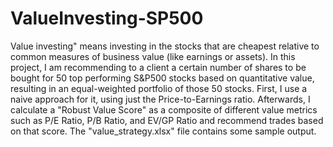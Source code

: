 # ValueInvesting-SP500
Value investing" means investing in the stocks that are cheapest relative to common measures of business value (like earnings or assets). In this project, I am recommending to a client a certain number of shares to be bought for 50 top performing S&P500 stocks based on quantitative value, resulting in an equal-weighted portfolio of those 50 stocks. First, I use a naive approach for it, using just the Price-to-Earnings ratio. Afterwards, I calculate a "Robust Value Score" as a composite of different value metrics such as P/E Ratio, P/B Ratio, and EV/GP Ratio and recommend trades based on that score. The "value_strategy.xlsx" file contains some sample output.
